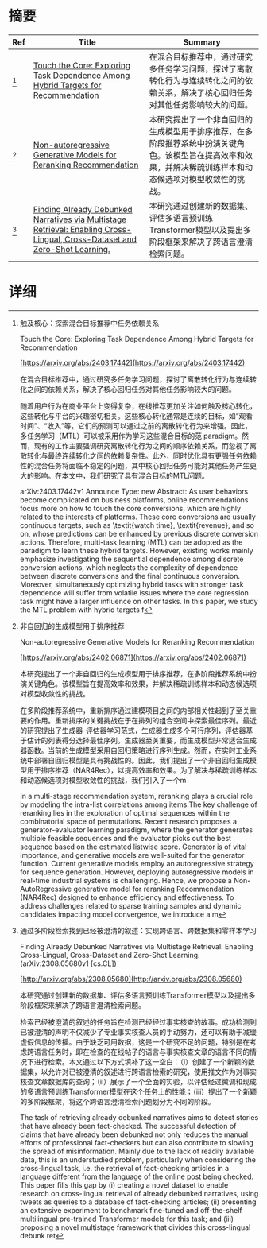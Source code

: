 # 摘要

| Ref | Title | Summary |
| --- | --- | --- |
| [^1] | [Touch the Core: Exploring Task Dependence Among Hybrid Targets for Recommendation](https://arxiv.org/abs/2403.17442) | 在混合目标推荐中，通过研究多任务学习问题，探讨了离散转化行为与连续转化之间的依赖关系，解决了核心回归任务对其他任务影响较大的问题。 |
| [^2] | [Non-autoregressive Generative Models for Reranking Recommendation](https://arxiv.org/abs/2402.06871) | 本研究提出了一个非自回归的生成模型用于排序推荐，在多阶段推荐系统中扮演关键角色。该模型旨在提高效率和效果，并解决稀疏训练样本和动态候选项对模型收敛性的挑战。 |
| [^3] | [Finding Already Debunked Narratives via Multistage Retrieval: Enabling Cross-Lingual, Cross-Dataset and Zero-Shot Learning.](http://arxiv.org/abs/2308.05680) | 本研究通过创建新的数据集、评估多语言预训练Transformer模型以及提出多阶段框架来解决了跨语言澄清检索问题。 |

# 详细

[^1]: 触及核心：探索混合目标推荐中任务依赖关系

    Touch the Core: Exploring Task Dependence Among Hybrid Targets for Recommendation

    [https://arxiv.org/abs/2403.17442](https://arxiv.org/abs/2403.17442)

    在混合目标推荐中，通过研究多任务学习问题，探讨了离散转化行为与连续转化之间的依赖关系，解决了核心回归任务对其他任务影响较大的问题。

    

    随着用户行为在商业平台上变得复杂，在线推荐更加关注如何触及核心转化，这些转化与平台的兴趣密切相关。这些核心转化通常是连续的目标，如“观看时间”、“收入”等，它们的预测可以通过之前的离散转化行为来增强。因此，多任务学习（MTL）可以被采用作为学习这些混合目标的范 paradigm。然而，现有的工作主要强调研究离散转化行为之间的顺序依赖关系，而忽视了离散转化与最终连续转化之间的依赖复杂性。此外，同时优化具有更强任务依赖性的混合任务将面临不稳定的问题，其中核心回归任务可能对其他任务产生更大的影响。在本文中，我们研究了具有混合目标的MTL问题。

    arXiv:2403.17442v1 Announce Type: new  Abstract: As user behaviors become complicated on business platforms, online recommendations focus more on how to touch the core conversions, which are highly related to the interests of platforms. These core conversions are usually continuous targets, such as \textit{watch time}, \textit{revenue}, and so on, whose predictions can be enhanced by previous discrete conversion actions. Therefore, multi-task learning (MTL) can be adopted as the paradigm to learn these hybrid targets. However, existing works mainly emphasize investigating the sequential dependence among discrete conversion actions, which neglects the complexity of dependence between discrete conversions and the final continuous conversion. Moreover, simultaneously optimizing hybrid tasks with stronger task dependence will suffer from volatile issues where the core regression task might have a larger influence on other tasks. In this paper, we study the MTL problem with hybrid targets f
    
[^2]: 非自回归的生成模型用于排序推荐

    Non-autoregressive Generative Models for Reranking Recommendation

    [https://arxiv.org/abs/2402.06871](https://arxiv.org/abs/2402.06871)

    本研究提出了一个非自回归的生成模型用于排序推荐，在多阶段推荐系统中扮演关键角色。该模型旨在提高效率和效果，并解决稀疏训练样本和动态候选项对模型收敛性的挑战。

    

    在多阶段推荐系统中，重新排序通过建模项目之间的内部相关性起到了至关重要的作用。重新排序的关键挑战在于在排列的组合空间中探索最佳序列。最近的研究提出了生成器-评估器学习范式，生成器生成多个可行序列，评估器基于估计的列表得分选择最佳序列。生成器至关重要，而生成模型非常适合生成器函数。当前的生成模型采用自回归策略进行序列生成。然而，在实时工业系统中部署自回归模型是具有挑战性的。因此，我们提出了一个非自回归生成模型用于排序推荐（NAR4Rec），以提高效率和效果。为了解决与稀疏训练样本和动态候选项对模型收敛性的挑战，我们引入了一个m

    In a multi-stage recommendation system, reranking plays a crucial role by modeling the intra-list correlations among items.The key challenge of reranking lies in the exploration of optimal sequences within the combinatorial space of permutations. Recent research proposes a generator-evaluator learning paradigm, where the generator generates multiple feasible sequences and the evaluator picks out the best sequence based on the estimated listwise score. Generator is of vital importance, and generative models are well-suited for the generator function. Current generative models employ an autoregressive strategy for sequence generation. However, deploying autoregressive models in real-time industrial systems is challenging. Hence, we propose a Non-AutoRegressive generative model for reranking Recommendation (NAR4Rec) designed to enhance efficiency and effectiveness. To address challenges related to sparse training samples and dynamic candidates impacting model convergence, we introduce a m
    
[^3]: 通过多阶段检索找到已经被澄清的叙述：实现跨语言、跨数据集和零样本学习

    Finding Already Debunked Narratives via Multistage Retrieval: Enabling Cross-Lingual, Cross-Dataset and Zero-Shot Learning. (arXiv:2308.05680v1 [cs.CL])

    [http://arxiv.org/abs/2308.05680](http://arxiv.org/abs/2308.05680)

    本研究通过创建新的数据集、评估多语言预训练Transformer模型以及提出多阶段框架来解决了跨语言澄清检索问题。

    

    检索已经被澄清的叙述的任务旨在检测已经经过事实核查的故事。成功检测到已被澄清的声明不仅减少了专业事实核查人员的手动努力，还可以有助于减缓虚假信息的传播。由于缺乏可用数据，这是一个研究不足的问题，特别是在考虑跨语言任务时，即在检查的在线帖子的语言与事实核查文章的语言不同的情况下进行检索。本文通过以下方式填补了这一空白：（i）创建了一个新颖的数据集，以允许对已被澄清的叙述进行跨语言检索的研究，使用推文作为对事实核查文章数据库的查询；（ii）展示了一个全面的实验，以评估经过微调和现成的多语言预训练Transformer模型在这个任务上的性能；（iii）提出了一个新颖的多阶段框架，将这个跨语言澄清检索问题划分为不同的阶段。

    The task of retrieving already debunked narratives aims to detect stories that have already been fact-checked. The successful detection of claims that have already been debunked not only reduces the manual efforts of professional fact-checkers but can also contribute to slowing the spread of misinformation. Mainly due to the lack of readily available data, this is an understudied problem, particularly when considering the cross-lingual task, i.e. the retrieval of fact-checking articles in a language different from the language of the online post being checked. This paper fills this gap by (i) creating a novel dataset to enable research on cross-lingual retrieval of already debunked narratives, using tweets as queries to a database of fact-checking articles; (ii) presenting an extensive experiment to benchmark fine-tuned and off-the-shelf multilingual pre-trained Transformer models for this task; and (iii) proposing a novel multistage framework that divides this cross-lingual debunk ret
    

